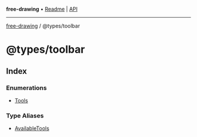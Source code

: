 **free-drawing** • [Readme](../../README.md) \| [API](../../modules.md)

***

[free-drawing](../../README.md) / @types/toolbar

# @types/toolbar

## Index

### Enumerations

- [Tools](enumerations/Tools.md)

### Type Aliases

- [AvailableTools](type-aliases/AvailableTools.md)
